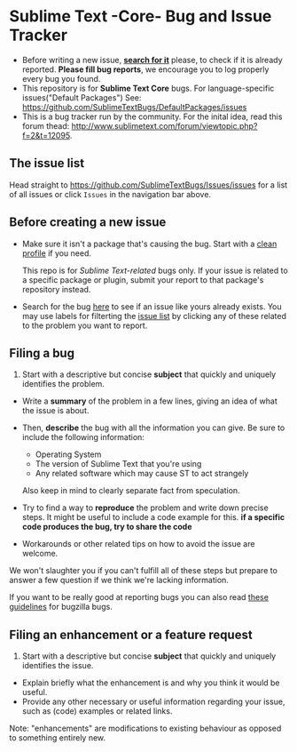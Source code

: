 # Sublime Text -Core- Bug and Issue Tracker

- Before writing a new issue, **[search for it](https://github.com/SublimeTextBugs/Issues/search?q=&type=Issues)** please, to check if it is already reported. **Please fill bug reports**, we encourage you to log properly every bug you found.
- This repository is for **Sublime Text Core** bugs. For language-specific issues("Default Packages") See: https://github.com/SublimeTextBugs/DefaultPackages/issues
- This is a bug tracker run by the community. For the inital idea, read this forum thead: http://www.sublimetext.com/forum/viewtopic.php?f=2&t=12095.


## The issue list

Head straight to https://github.com/SublimeTextBugs/Issues/issues for a list of all issues or click `Issues` in the navigation bar above.


## Before creating a new issue

*   Make sure it isn't a package that's causing the bug. Start with a [clean profile](http://www.sublimetext.com/docs/3/revert.html) if you need. 

    This repo is for *Sublime Text-related* bugs only. If your issue is related to a specific package or plugin, submit your report to that package's repository instead.
*   Search for the bug [here](https://github.com/SublimeTextBugs/Issues/search?q=&type=Issues) to see if an issue like yours already exists. You may use labels for filterting the [issue list](https://github.com/SublimeTextBugs/Issues/issues) by clicking any of these related to the problem you want to report.


## Filing a bug

1.  Start with a descriptive but concise **subject** that quickly and uniquely identifies the problem.  
*   Write a **summary** of the problem in a few lines, giving an idea of what the issue is about.
*   Then, **describe** the bug with all the information you can give.
    Be sure to include the following information:
    * Operating System
    * The version of Sublime Text that you're using
    * Any related software which may cause ST to act strangely

    Also keep in mind to clearly separate fact from speculation.
*   Try to find a way to **reproduce** the problem and write down precise steps. It might be useful to include a code example for this. **if a specific code produces the bug, try to share the code**
*   Workarounds or other related tips on how to avoid the issue are welcome.

We won't slaughter you if you can't fulfill all of these steps but prepare to answer a few question if we think we're lacking information.

If you want to be really good at reporting bugs you can also read [these guidelines](https://landfill.bugzilla.org/bugzilla-tip/page.cgi?id=bug-writing.html) for bugzilla bugs.


## Filing an enhancement or a feature request

1.  Start with a descriptive but concise **subject** that quickly and uniquely identifies the issue.
*   Explain briefly what the enhancement is and why you think it would be useful.
*   Provide any other necessary or useful information regarding your issue, such as (code) examples or related links.

Note: "enhancements" are modifications to existing behaviour as opposed to something entirely new.
